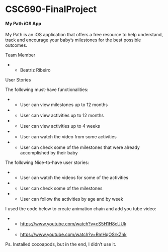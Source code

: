 # CSC690-FinalProject


#### My Path iOS App


My Path is an iOS application that offers a free resource to help understand, track and encourage your baby’s milestones for the best possible outcomes.

Team Member
* -	Beatriz Ribeiro

User Stories

The following must-have functionalities:
* - User can view milestones up to 12 months
* -	User can view activities up to 12 months
* -	User can view activities up to 4 weeks
* -	User can watch the video from some activities
* -	User can check some of the milestones that were already accomplished by their baby

The following Nice-to-have user stories:
* -	User can watch the videos for some of the activities
* -	User can check some of the milestones
* -	User can follow the activities by age and by week 

I used the code below to create animation chain and add you tube video:
* -	https://www.youtube.com/watch?v=cS5H1H8cUUk
* -	https://www.youtube.com/watch?v=RmHqOSrkZnk

 Ps. Installed cocoapods, but in the end, I didn’t use it.  

